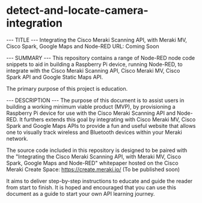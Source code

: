 # detect-and-locate-camera-integration

--- TITLE ---
Integrating the Cisco Meraki Scanning API, with Meraki MV, Cisco Spark, Google Maps and Node-RED
URL: Coming Soon

--- SUMMARY ---
This repository contains a range of Node-RED node code snippets to aid in building a Raspberry Pi device, running Node-RED, to integrate with the Cisco Meraki Scanning API, Cisco Meraki MV, Cisco Spark API and Google Static Maps API.  

The primary purpose of this project is education. 

--- DESCRIPTION ---
The purpose of this document is to assist users in building a working minimum viable product (MVP), by provisioning a Raspberry Pi device for use with the Cisco Meraki Scanning API and Node-RED. It furthers extends this goal by integrating with Cisco Meraki MV, Cisco Spark and Google Maps APIs to provide a fun and useful website that allows one to visually track wireless and Bluetooth devices within your Meraki network. 

 The source code included in this repository is designed to be paired with the "Integrating the Cisco Meraki Scanning API, with Meraki MV, Cisco Spark, Google Maps and Node-RED" whitepaper hosted on the Cisco Meraki Create Space: https://create.meraki.io/
 (To be published soon)

 It aims to deliver step-by-step instructions to  educate and guide the reader from start to finish. It is hoped and encouraged that you can use this document as a guide to start your own API learning journey.




